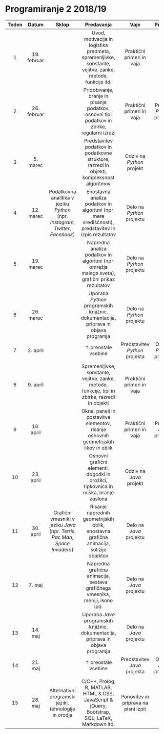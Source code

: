 # Programiranje 2 2018/19

| Teden | Datum | Sklop | Predavanja | Vaje | Projekti | Izzivi
:---: | :---: | :---: | :---: | :---: | :---: | :---:
1 | 19. februar | | Uvod, motivacija in logistika predmeta, spremenljivke, konstante, vejitve, zanke, metode, funkcije itd. | Praktični primeri in vaja | |
2 | 26. februar | | Pridobivanje, branje in pisanje podatkov, osnovni tipi podatkov in zbirke, regularni izrazi | Praktični primeri in vaja | Predlog _Python_ projekta | Štirje konji na šahovnici
3 | 5. marec | | Predstavitev podatkov in podatkovne strukture, razredi in objekti, kompleksnost algoritmov | Odziv na _Python_ projekt | |
4 | 12. marec | Podatkovna analitika v jeziku _Python_ (npr. _Instagram_, _Twitter_, _Facebook_) | Enostavna analiza podatkov in algoritmi (npr. mere središčnosti), predstavitev in izpis rezultatov | Delo na _Python_ projektu | | Urejanje brez urejanja
5 | 19. marec | | Napredna analiza podatkov in algoritmi (npr. omrežja malega sveta), grafični prikaz rezultatov | Delo na _Python_ projektu | |
6 | 26. marec | | Uporaba _Python_ programskih knjižnic, dokumentacija, priprava in objava programja | Delo na _Python_ projektu | | Večvrstična enovrstičnica
7 | 2. april | | $\uparrow$ preostale vsebine | Predstavitev _Python_ projekta | Oddaja _Python_ projekta |
 | | | | | |
8 | 9. april | | Spremenljivke, konstante, vejitve, zanke, metode, funkcije, tipi in zbirke, razredi in objekti | Praktični primeri in vaja | |
9 | 16. april | | Okna, paneli in postavitve elementov, risanje osnovnih geometrijskih likov in oblik | Praktični primeri in vaja | Predlog _Java_ projekta | Časovna kompleksnost
10 | 23. april | | Osnovni grafični elementi, dogodki in prožilci, tipkovnica in miška, branje zaslona | Odziv na _Java_ projekt | |
11 | 30. april | Grafični vmesniki v jeziku _Java_ (npr. _Tetris_, _Pac Man_, _Space Invaders_) | Risanje naprednih geometrijskih oblik, enostavna grafična animacija, kolizije objektov | Delo na _Java_ projektu | | Prostorska kompleksnost
12 | 7. maj | | Napredna grafična animacija, sestava grafičnega vmesnika, meniji, ikone ipd. | Delo na _Java_ projektu | |
13 | 14. maj | | Uporaba _Java_ programskih knjižnic, dokumentacija, priprava in objava programja | Delo na _Java_ projektu | | Kdo si upa?
14 | 21. maj | | $\uparrow$ preostale vsebine | Predstavitev _Java_ projekta | Oddaja _Java_ projekta |
 | | | | | |
15 | 28. maj | Alternativni programski jeziki, tehnologije in orodja | C/C++, Prolog, R, MATLAB, HTML & CSS, JavaScript & jQuery, Bootstrap, SQL, LaTeX, Markdown itd. | Ponovitev in priprava na pisni izpit | |
